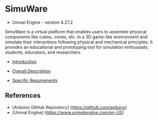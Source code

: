# SimuWare
- Unreal Engine - version 4.27.2

SimuWare is a virtual platform that enables users to assemble physical components like cubes, cones, etc. in a 3D game-like environment and simulate their interactions following physical and mechanical principles. It provides an educational and prototyping tool for simulation enthusiasts, students, educators, and researchers.

- [Introduction](../Documentation/doc1.md)


- [Overall Description](../Documentation/doc2.md)

- [Specific Requirements](../Documentation/doc2.md)

## References
- [Arduino GitHub Repository] (https://github.com/arduino)
- [Unreal Engine] (https://www.unrealengine.com/en-US)
